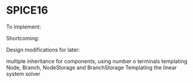 # SPICE16
To Implement:

Shortcoming:

Design modifications for later:

multiple inheritance for components, using number o terminals
templating Node, Branch, NodeStorage and BranchStorage
Templating the linear system solver
